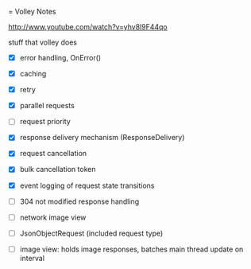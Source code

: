 = Volley Notes

http://www.youtube.com/watch?v=yhv8l9F44qo

stuff that volley does
- [x] error handling, OnError()
- [x] caching
- [x] retry
- [x] parallel requests
- [ ] request priority
- [X] response delivery mechanism (ResponseDelivery)
- [x] request cancellation
- [x] bulk cancellation token
- [x] event logging of request state transitions
- [ ] 304 not modified response handling

- [ ] network image view
- [ ] JsonObjectRequest (included request type)
- [ ] image view: holds image responses, batches main thread update on interval


